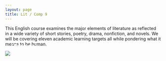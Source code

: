 ```yaml
---
layout: page
title: Lit / Comp 9
---
```


This English course examines the major elements of literature as reflected in a wide variety of short stories, poetry, drama, nonfiction, and novels. We will be covering eleven academic learning targets all while pondering what it means to be human.

<figure style='margin: 0px;'>
	<a href='http://planbookedu.com/s/4BAD8'>
		<img src='../media/planbook.png' />
	</a>
  <figcaption style='margin-top: -43px; color: white; margin-left: 20px; font-size: 20px;'>Planbook</figcaption>
</figure>